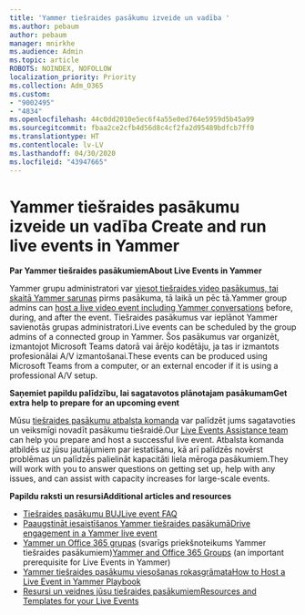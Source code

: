 ```yaml
---
title: 'Yammer tiešraides pasākumu izveide un vadība '
ms.author: pebaum
author: pebaum
manager: mnirkhe
ms.audience: Admin
ms.topic: article
ROBOTS: NOINDEX, NOFOLLOW
localization_priority: Priority
ms.collection: Adm_O365
ms.custom:
- "9002495"
- "4834"
ms.openlocfilehash: 44c0dd2010e5ec6f4a55e0ed764e5959d5b45a99
ms.sourcegitcommit: fbaa2ce2cfb4d56d8c4cf2fa2d95489bdfcb7ff0
ms.translationtype: HT
ms.contentlocale: lv-LV
ms.lasthandoff: 04/30/2020
ms.locfileid: "43947665"
---
```

# <a name="create-and-run-live-events-in-yammer"></a><span data-ttu-id="af7dd-102">Yammer tiešraides pasākumu izveide un vadība </span><span class="sxs-lookup"><span data-stu-id="af7dd-102">Create and run live events in Yammer</span></span>

<span data-ttu-id="af7dd-103">**Par Yammer tiešraides pasākumiem**</span><span class="sxs-lookup"><span data-stu-id="af7dd-103">**About Live Events in Yammer**</span></span>

<span data-ttu-id="af7dd-104">Yammer grupu administratori var [viesot tiešraides video pasākumus, tai skaitā Yammer sarunas](https://docs.microsoft.com/yammer/manage-yammer-groups/yammer-live-events) pirms pasākuma, tā laikā un pēc tā.</span><span class="sxs-lookup"><span data-stu-id="af7dd-104">Yammer group admins can [host a live video event including Yammer conversations](https://docs.microsoft.com/yammer/manage-yammer-groups/yammer-live-events) before, during, and after the event.</span></span> <span data-ttu-id="af7dd-105">Tiešraides pasākumus var ieplānot Yammer savienotās grupas administratori.</span><span class="sxs-lookup"><span data-stu-id="af7dd-105">Live events can be scheduled by the group admins of a connected group in Yammer.</span></span> <span data-ttu-id="af7dd-106">Šos pasākumus var organizēt, izmantojot Microsoft Teams datorā vai ārējo kodētāju, ja tas ir izmantots profesionālai A/V izmantošanai.</span><span class="sxs-lookup"><span data-stu-id="af7dd-106">These events can be produced using Microsoft Teams from a computer, or an external encoder if it is using a professional A/V setup.</span></span>

<span data-ttu-id="af7dd-107">**Saņemiet papildu palīdzību, lai sagatavotos plānotajam pasākumam**</span><span class="sxs-lookup"><span data-stu-id="af7dd-107">**Get extra help to prepare for an upcoming event**</span></span>

<span data-ttu-id="af7dd-108">Mūsu [tiešraides pasākumu atbalsta komanda](https://aka.ms/AA87gbh) var palīdzēt jums sagatavoties un veiksmīgi novadīt pasākumu tiešraidē.</span><span class="sxs-lookup"><span data-stu-id="af7dd-108">Our [Live Events Assistance team](https://aka.ms/AA87gbh) can help you prepare and host a successful live event.</span></span> <span data-ttu-id="af7dd-109">Atbalsta komanda atbildēs uz jūsu jautājumiem par iestatīšanu, kā arī palīdzēs novērst problēmas un palīdzēs palielināt kapacitāti liela mēroga pasākumiem.</span><span class="sxs-lookup"><span data-stu-id="af7dd-109">They will work with you to answer questions on getting set up, help with any issues, and can assist with capacity increases for large-scale events.</span></span>

<span data-ttu-id="af7dd-110">**Papildu raksti un resursi**</span><span class="sxs-lookup"><span data-stu-id="af7dd-110">**Additional articles and resources**</span></span>

- [<span data-ttu-id="af7dd-111">Tiešraides pasākumu BUJ</span><span class="sxs-lookup"><span data-stu-id="af7dd-111">Live event FAQ</span></span>](https://support.office.com/article/43bbd59d-a734-4c8f-923d-6a239d137d34)
- [<span data-ttu-id="af7dd-112">Paaugstināt iesaistīšanos Yammer tiešraides pasākumā</span><span class="sxs-lookup"><span data-stu-id="af7dd-112">Drive engagement in a Yammer live event</span></span>](https://support.office.com/article/drive-engagement-in-a-yammer-live-event-c0244ad8-6dcb-419c-add9-2e4a00543412?ui=en-US&rs=en-US&ad=US)
- <span data-ttu-id="af7dd-113">[Yammer un Office 365 grupas](https://docs.microsoft.com/yammer/manage-yammer-groups/yammer-and-office-365-groups) (svarīgs priekšnoteikums Yammer tiešraides pasākumiem)</span><span class="sxs-lookup"><span data-stu-id="af7dd-113">[Yammer and Office 365 Groups](https://docs.microsoft.com/yammer/manage-yammer-groups/yammer-and-office-365-groups) (an important prerequisite for Live Events in Yammer)</span></span>
- [<span data-ttu-id="af7dd-114">Yammer tiešraides pasākumu viesošanas rokasgrāmata</span><span class="sxs-lookup"><span data-stu-id="af7dd-114">How to Host a Live Event in Yammer Playbook</span></span>](https://aka.ms/LiveEventsinYammerplaybook)
- [<span data-ttu-id="af7dd-115">Resursi un veidnes jūsu tiešraides pasākumiem</span><span class="sxs-lookup"><span data-stu-id="af7dd-115">Resources and Templates for your Live Events</span></span>](https://aka.ms/LiveEventYammerTemplates)
